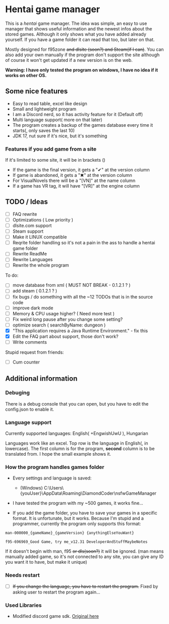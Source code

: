 # Hentai game manager

This is a *hentai* game manager. The idea was simple, an easy to use manager that shows useful information and the newest infos about the stored games. Although it only shows what you have added already yourself. If you have a game folder it can read that too, but later on that.

Mostly designed for f95zone ~~and dlsite (soon?) and Steam(if I can)~~. You can also add your own manually if the program don't support the site although of course it won't get updated if a new version is on the web.

**Warning: I have only tested the program on windows, I have no idea if it works on other OS.**

## Some nice features

- Easy to read table, excel like design
- Small and lightweight program
- I am a Discord nerd, so it has activity feature for it (Default off)
- Multi language support( more on that later)
- The program creates a backup of the games database every time it starts(, only saves the last 10)
- JDK 17, nut sure if it's nice, but it's something

### Features if you add game from a site

If it's limited to some site, it will be in brackets ()

- If the game is the final version, it gets a "✔" at the version column
- If game is abandoned, it gets a "✖" at the version column
- For VisualNovels there will be a "[VN]" at the name column
- If a game has VR tag, it will have "[VR]" at the engine column

## TODO / Ideas

- [ ] FAQ rewrite
- [ ] Optimizations ( Low priority )
- [ ] dlsite.com support
- [ ] Steam support
- [ ] Make it LINUX compatible
- [ ] Reqrite folder handling so it's not a pain in the ass to handle a hentai game folder
- [ ] Rewrite ReadMe
- [ ] Rewrite Languages
- [ ] Rewrite the whole program

To do:

- [ ] move database from xml ( MUST NOT BREAK - 0.1.2.1 ? )
- [ ] add steam ( 0.1.2.1 ? )
- [ ] fix bugs / do something with all the ~12 TODOs that is in the source code
- [ ] improve dark mode
- [ ] Memory & CPU usage higher? ( Need more test )
- [ ] Fix weird long pause after you change some setting?
- [ ] optimize search ( searchByName: dungeon )
- [x] "This application requires a Java Runtime Environment." - fix this
- [x] Edit the FAQ part about support, those don't work?
- [ ] Write comments

Stupid request from friends:

- [ ] Cum counter

## Additional information

### Debuging

There is a debug console that you can open, but you have to edit the config.json to enable it.

### Language support

Currently supported languages: English( +EngwishUwU ), Hungarian

Languages work like an excel. Top row is the language in English(, in lowercase). The first column is for the program, **second** column is to be translated from. I hope the small example shows it.

### How the program handles games folder

- Every settings and language is saved:
  - (Windows) C:\Users\\{youUser}\AppData\Roaming\DiamondCoder\nsfwGameManager
- I have tested the program with my ~500 games, it works fine...

- If you add the game folder, you have to save your games in a specific format. It is unfortunate, but it works. Because I'm stupid and a programmer, currently the program only supports this format:

``` text
man-000000_{gameName}_{gameVersion} {anythingElseYouWant}

f95-696969_Good Game, try me_v12.31 DeveloperAndStuffMaybeNotes
```

If it doesn't begin with man, f95 ~~or dls(soon?)~~ it will be ignored. (man means manually added game, so it's not connected to any site, you can give any ID you want it to have, but make it unique)

### Needs restart

- [ ] ~~If you change the language, you have to restart the program.~~ Fixed by asking user to restart the program again...

### Used Libraries

- Modified discord game sdk. [Original here](https://github.com/JnCrMx/discord-game-sdk4j)
